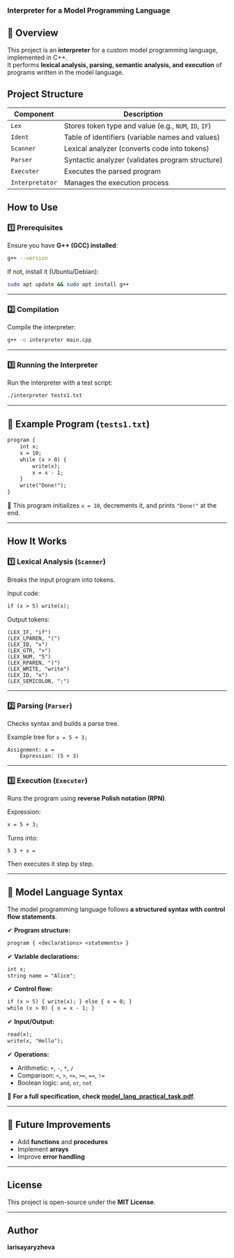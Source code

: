 ### **Interpreter for a Model Programming Language** 

## 📌 Overview  
This project is an **interpreter** for a custom model programming language, implemented in C++.  
It performs **lexical analysis, parsing, semantic analysis, and execution** of programs written in the model language.  

## **Project Structure**  

| **Component**    | **Description** |
|------------------|----------------|
| `Lex`            | Stores token type and value (e.g., `NUM`, `ID`, `IF`) |
| `Ident`          | Table of identifiers (variable names and values) |
| `Scanner`        | Lexical analyzer (converts code into tokens) |
| `Parser`         | Syntactic analyzer (validates program structure) |
| `Executer`       | Executes the parsed program |
| `Interpretator`  | Manages the execution process |

## **How to Use**  

### **1️⃣ Prerequisites**  
Ensure you have **G++ (GCC) installed**:  
```sh
g++ --version
```
If not, install it (Ubuntu/Debian):  
```sh
sudo apt update && sudo apt install g++
```

---

### **2️⃣ Compilation**  
Compile the interpreter:  
```sh
g++ -o interpreter main.cpp
```

---

### **3️⃣ Running the Interpreter**  
Run the interpreter with a test script:  
```sh
./interpreter tests1.txt
```

---

## 📝 **Example Program (`tests1.txt`)**  
```txt
program {
    int x;
    x = 10;
    while (x > 0) {
        write(x);
        x = x - 1;
    }
    write("Done!");
}
```
📌 This program initializes `x = 10`, decrements it, and prints `"Done!"` at the end.  

---

##  **How It Works**  

### **1️⃣ Lexical Analysis (`Scanner`)**  
Breaks the input program into tokens.  

Input code:  
```txt
if (x > 5) write(x);
```
Output tokens:  
```
(LEX_IF, "if")
(LEX_LPAREN, "(")
(LEX_ID, "x")
(LEX_GTR, ">")
(LEX_NUM, "5")
(LEX_RPAREN, ")")
(LEX_WRITE, "write")
(LEX_ID, "x")
(LEX_SEMICOLON, ";")
```

---

### **2️⃣ Parsing (`Parser`)**  
Checks syntax and builds a parse tree.  

Example tree for `x = 5 + 3;`  
```
Assignment: x =
    Expression: (5 + 3)
```

---

### **3️⃣ Execution (`Executer`)**  
Runs the program using **reverse Polish notation (RPN)**.  

Expression:  
```txt
x = 5 + 3;
```
Turns into:  
```
5 3 + x =
```
Then executes it step by step.  

---

## 📖 **Model Language Syntax**  
The model programming language follows **a structured syntax with control flow statements**.  

✔ **Program structure:**  
```txt
program { <declarations> <statements> }
```
✔ **Variable declarations:**  
```txt
int x;
string name = "Alice";
```
✔ **Control flow:**  
```txt
if (x > 5) { write(x); } else { x = 0; }
while (x > 0) { x = x - 1; }
```
✔ **Input/Output:**  
```txt
read(x);
write(x, "Hello");
```
✔ **Operations:**  
- Arithmetic: `+`, `-`, `*`, `/`  
- Comparison: `<`, `>`, `<=`, `>=`, `==`, `!=`  
- Boolean logic: `and`, `or`, `not`  

📌 **For a full specification, check [model_lang_practical_task.pdf](docs/model_lang_practical_task.pdf).**  

---

## 🔮 **Future Improvements**  
- Add **functions** and **procedures**  
- Implement **arrays**  
- Improve **error handling**  

---

## **License**  
This project is open-source under the **MIT License**.  

---

##  **Author**  
**larisayaryzheva**  
